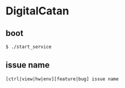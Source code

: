 # DigitalCatan


## boot 

    $ ./start_service

## issue name 

    [ctrl|view|hw|env][feature|bug] issue name

